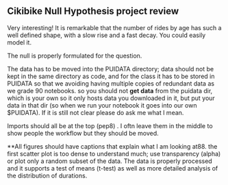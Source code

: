 ## Cikibike Null Hypothesis project review

Very interesting! It is remarkable that the number of rides by age has such a well defined shape, with a slow rise and a fast decay. You could easily model it.

The null is properly formulated for the question.

The data has to be moved into the PUIDATA directory; data should not be kept in the same directory as code, and for the class it has to be stored in PUIDATA so that we avoiding having multiple copies of redundant data as we grade 90 notebooks. so you should not **get data** from the puidata dir, which is your own so it only hosts data you downloaded in it, but put your data in that dir (so when we run your notebook it goes into our own $PUIDATA). If it is still not clear please do ask me what I mean.

Imports should all be at the top (pep8) . I oftn leave them in the middle to show people the workflow but they should be moved.

**All figures should have captions that explain what I am looking at88. the first scatter plot is too dense to understand much; use transparency (alpha) or plot only a random subset of the data.
The data is properly processed and it supports a test of means (t-test)  as well as more detailed analysis of the distribution of durations.
